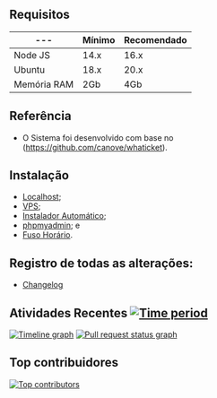 ## Requisitos

| --- | Mínimo | Recomendado |
| --- | --- | --- |
| Node JS | 14.x | 16.x |
| Ubuntu | 18.x | 20.x |
| Memória RAM | 2Gb | 4Gb |
## Referência

- O Sistema foi desenvolvido com base no (https://github.com/canove/whaticket).

## Instalação

- [Localhost](https://github.com/rtenorioh/Press-Ticket/blob/main/docs/INSTALL_localhost.md);
- [VPS](https://github.com/rtenorioh/Press-Ticket/blob/main/docs/INSTALL_VPS.md);
- [Instalador Automático](https://github.com/tonnybarros/install_pressticket-phpmyadmin);
- [phpmyadmin](https://github.com/rtenorioh/Press-Ticket/blob/main/docs/INSTALL_phpmyadmin.md); e
- [Fuso Horário](https://github.com/rtenorioh/Press-Ticket/blob/main/docs/INSTALL_horarioVPS.md).


## Registro de todas as alterações:

- [Changelog](https://github.com/rtenorioh/Press-Ticket/blob/main/docs/CHANGELOG.md)

  
## Atividades Recentes [![Time period](https://images.repography.com/26937047/rtenorioh/Press-Ticket/recent-activity/21bd728a8e3625b547c91617b3f0fc2a_badge.svg)](https://github.com/rtenorioh/Press-Ticket)
[![Timeline graph](https://images.repography.com/26937047/rtenorioh/Press-Ticket/recent-activity/21bd728a8e3625b547c91617b3f0fc2a_timeline.svg)](https://github.com/rtenorioh/Press-Ticket/commits)
[![Pull request status graph](https://images.repography.com/26937047/rtenorioh/Press-Ticket/recent-activity/21bd728a8e3625b547c91617b3f0fc2a_prs.svg)](https://github.com/rtenorioh/Press-Ticket/pulls)

## Top contribuidores
[![Top contributors](https://images.repography.com/26937047/rtenorioh/Press-Ticket/top-contributors/21bd728a8e3625b547c91617b3f0fc2a_table.svg)](https://github.com/rtenorioh/Press-Ticket/graphs/contributors)
